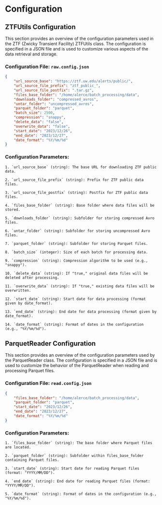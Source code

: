# Configuration

## ZTFUtils Configuration

This section provides an overview of the configuration parameters used in the 
ZTF (Zwicky Transient Facility) ZTFUtils class. The configuration is specified 
in a JSON file and is used to customize various aspects of the data retrieval 
and storage.

### Configuration File: `raw.config.json`
```json
{
    "url_source_base": "https://ztf.uw.edu/alerts/public/",
    "url_source_file_prefix": "ztf_public_",
    "url_source_file_postfix": ".tar.gz",
    "files_base_folder": "/home/alerce/batch_processing/data",
    "downloads_folder": "compressed_avros",
    "untar_folder": "uncompressed_avros",
    "parquet_folder": "parquet",
    "batch_size": 2500,
    "compression": "snappy",
    "delete_data": "false",
    "overwrite_data": "false",
    "start_date": "2023/12/26",
    "end_date": "2023/12/27",
    "date_format": "%Y/%m/%d"
}
```

### Configuration Parameters:

    1. `url_source_base` (string): The base URL for downloading ZTF public data.

    2. `url_source_file_prefix` (string): Prefix for ZTF public data files.

    3. `url_source_file_postfix` (string): Postfix for ZTF public data files.

    4. `files_base_folder` (string): Base folder where data files will be stored.

    5. `downloads_folder` (string): Subfolder for storing compressed Avro files.

    6. `untar_folder` (string): Subfolder for storing uncompressed Avro files.

    7. `parquet_folder` (string): Subfolder for storing Parquet files.

    8. `batch_size` (integer): Size of each batch for processing data.

    9. `compression` (string): Compression algorithm to be used (e.g., "snappy").

    10. `delete_data` (string): If "true," original data files will be deleted after processing.

    11. `overwrite_data` (string): If "true," existing data files will be overwritten.

    12. `start_date` (string): Start date for data processing (format given by date_format).

    13. `end_date` (string): End date for data processing (format given by date_format).

    14. `date_format` (string): Format of dates in the configuration (e.g., "%Y/%m/%d").

## ParquetReader Configuration

This section provides an overview of the configuration parameters used by the 
ParquetReader class. The configuration is specified in a JSON file and is used 
to customize the behavior of the ParquetReader when reading and processing 
Parquet files.

### Configuration File: `read.config.json`

```json
{
    "files_base_folder": "/home/alerce/batch_processing/data",
    "parquet_folder": "parquet",
    "start_date": "2023/12/26",
    "end_date": "2023/12/27",
    "date_format": "%Y/%m/%d"
}
```

### Configuration Parameters:

    1. `files_base_folder` (string): The base folder where Parquet files are located.

    2. `parquet_folder` (string): Subfolder within files_base_folder containing Parquet files.

    3. `start_date` (string): Start date for reading Parquet files (format: "YYYY/MM/DD").

    4. `end_date` (string): End date for reading Parquet files (format: "YYYY/MM/DD").

    5. `date_format` (string): Format of dates in the configuration (e.g., "%Y/%m/%d").